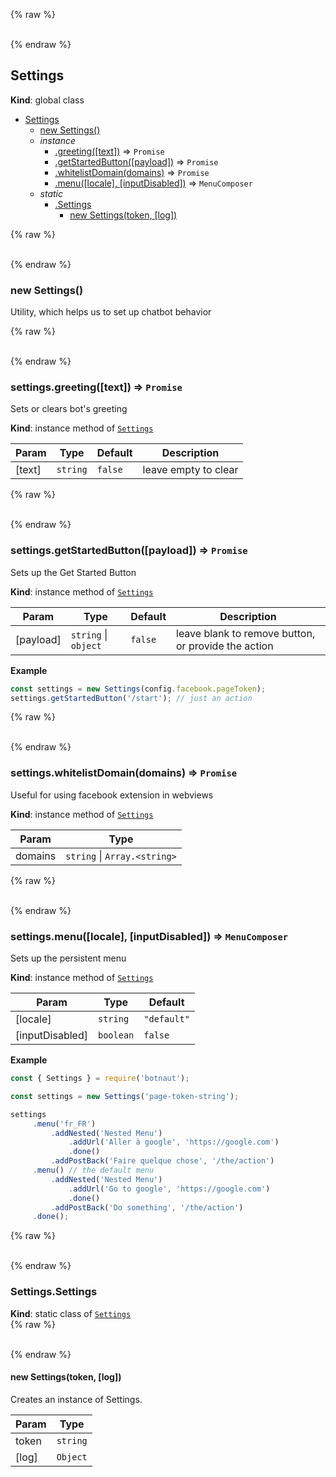 {% raw %}<div id="Settings">&nbsp;</div>{% endraw %}

## Settings
**Kind**: global class  

* [Settings](#Settings)
    * [new Settings()](#new_Settings_new)
    * _instance_
        * [.greeting([text])](#Settings_greeting) ⇒ <code>Promise</code>
        * [.getStartedButton([payload])](#Settings_getStartedButton) ⇒ <code>Promise</code>
        * [.whitelistDomain(domains)](#Settings_whitelistDomain) ⇒ <code>Promise</code>
        * [.menu([locale], [inputDisabled])](#Settings_menu) ⇒ <code>MenuComposer</code>
    * _static_
        * [.Settings](#Settings_Settings)
            * [new Settings(token, [log])](#new_Settings_Settings_new)

{% raw %}<div id="new_Settings_new">&nbsp;</div>{% endraw %}

### new Settings()
Utility, which helps us to set up chatbot behavior

{% raw %}<div id="Settings_greeting">&nbsp;</div>{% endraw %}

### settings.greeting([text]) ⇒ <code>Promise</code>
Sets or clears bot's greeting

**Kind**: instance method of [<code>Settings</code>](#Settings)  

| Param | Type | Default | Description |
| --- | --- | --- | --- |
| [text] | <code>string</code> | <code>false</code> | leave empty to clear |

{% raw %}<div id="Settings_getStartedButton">&nbsp;</div>{% endraw %}

### settings.getStartedButton([payload]) ⇒ <code>Promise</code>
Sets up the Get Started Button

**Kind**: instance method of [<code>Settings</code>](#Settings)  

| Param | Type | Default | Description |
| --- | --- | --- | --- |
| [payload] | <code>string</code> \| <code>object</code> | <code>false</code> | leave blank to remove button, or provide the action |

**Example**  
```javascript
const settings = new Settings(config.facebook.pageToken);
settings.getStartedButton('/start'); // just an action
```
{% raw %}<div id="Settings_whitelistDomain">&nbsp;</div>{% endraw %}

### settings.whitelistDomain(domains) ⇒ <code>Promise</code>
Useful for using facebook extension in webviews

**Kind**: instance method of [<code>Settings</code>](#Settings)  

| Param | Type |
| --- | --- |
| domains | <code>string</code> \| <code>Array.&lt;string&gt;</code> | 

{% raw %}<div id="Settings_menu">&nbsp;</div>{% endraw %}

### settings.menu([locale], [inputDisabled]) ⇒ <code>MenuComposer</code>
Sets up the persistent menu

**Kind**: instance method of [<code>Settings</code>](#Settings)  

| Param | Type | Default |
| --- | --- | --- |
| [locale] | <code>string</code> | <code>&quot;default&quot;</code> | 
| [inputDisabled] | <code>boolean</code> | <code>false</code> | 

**Example**  
```javascript
const { Settings } = require('botnaut');

const settings = new Settings('page-token-string');

settings
     .menu('fr_FR')
         .addNested('Nested Menu')
             .addUrl('Aller à google', 'https://google.com')
             .done()
         .addPostBack('Faire quelque chose', '/the/action')
     .menu() // the default menu
         .addNested('Nested Menu')
             .addUrl('Go to google', 'https://google.com')
             .done()
         .addPostBack('Do something', '/the/action')
     .done();
```
{% raw %}<div id="Settings_Settings">&nbsp;</div>{% endraw %}

### Settings.Settings
**Kind**: static class of [<code>Settings</code>](#Settings)  
{% raw %}<div id="new_Settings_Settings_new">&nbsp;</div>{% endraw %}

#### new Settings(token, [log])
Creates an instance of Settings.


| Param | Type |
| --- | --- |
| token | <code>string</code> | 
| [log] | <code>Object</code> | 

